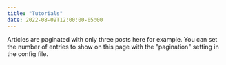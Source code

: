 ```yaml
---
title: "Tutorials"
date: 2022-08-09T12:00:00-05:00
---
```

Articles are paginated with only three posts here for example. You can set the number of entries to show on this page with the "pagination" setting in the config file.

